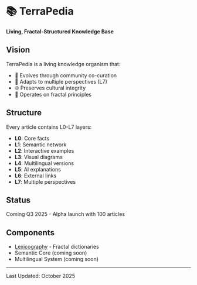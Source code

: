 # 📚 TerraPedia

**Living, Fractal-Structured Knowledge Base**

## Vision

TerraPedia is a living knowledge organism that:
- 🌱 Evolves through community co-curation
- 🔮 Adapts to multiple perspectives (L7)
- 🌐 Preserves cultural integrity
- 🔄 Operates on fractal principles

## Structure

Every article contains L0-L7 layers:
- **L0**: Core facts
- **L1**: Semantic network
- **L2**: Interactive examples
- **L3**: Visual diagrams
- **L4**: Multilingual versions
- **L5**: AI explanations
- **L6**: External links
- **L7**: Multiple perspectives

## Status

Coming Q3 2025 - Alpha launch with 100 articles

## Components

- [Lexicography](lexicography/) - Fractal dictionaries
- Semantic Core (coming soon)
- Multilingual System (coming soon)

---

Last Updated: October 2025
